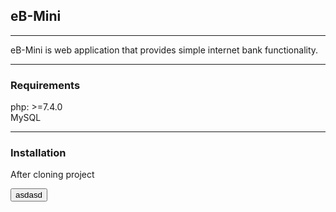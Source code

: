 ## eB-Mini

---

eB-Mini is web application that provides simple internet bank functionality.

---

### Requirements

php: >=7.4.0
<br>
MySQL

---

### Installation

After cloning project 

<button> asdasd </button>
